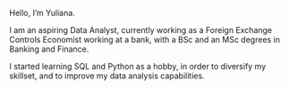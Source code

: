 Hello, I’m Yuliana. 

I am an aspiring Data Analyst, currently working as a Foreign Exchange Controls Economist working at a bank, with a BSc and an MSc degrees in Banking and Finance. 

I started learning SQL and Python as a hobby, in order to diversify my skillset, and to improve my data analysis capabilities.
